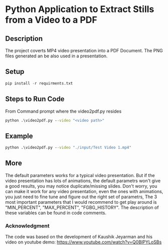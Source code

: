 # Python Application to Extract Stills from a Video to a PDF

## Description

The project coverts MP4 video presentation into a PDF Document.  The PNG files generated an be also used in a presentation.

## Setup

```python
pip install -r requirments.txt
```

## Steps to Run Code

From Command prompt where the video2pdf.py resides

```cmd
python .\video2pdf.py --video "<video path>"
```

## Example

```cmd
python .\video2pdf.py --video "./input/Test Video 1.mp4"
```

## More

The default parameters works for a typical video presentation. But if the video presentation has lots of animations, the default parametrs won't give a good results, you may notice duplicate/missing slides. Don't worry, you can make it work for any video presentation, even the ones with animations, you just need to fine tune and figure out the right set of parametrs, The 3 most important parameters that I would recommend to get play around is "MIN_PERCENT", "MAX_PERCENT", "FGBG_HISTORY". The description of these variables can be found in code comments.

### Acknowledgment

The code was based on the development of Kaushik Jeyarman and his video on youtube demo: <https://www.youtube.com/watch?v=Q0BIPYLoSBs>
